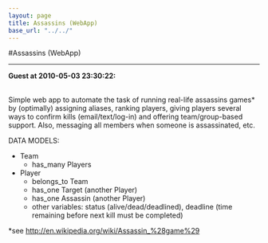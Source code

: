 ```yaml
---
layout: page
title: Assassins (WebApp)
base_url: "../../"
---
```


#Assassins (WebApp)

<hr>

<b>Guest at 2010-05-03 23:30:22:</b><br /><br />

Simple web app to automate the task of running real-life assassins games* by (optimally) assigning aliases, ranking players, giving players several ways to confirm kills (email/text/log-in) and offering team/group-based support. Also, messaging all members when someone is assassinated, etc.

DATA MODELS:

- Team
    - has_many Players
- Player
    - belongs_to Team
    - has_one Target (another Player)
    - has_one Assassin (another Player)
    - other variables: status (alive/dead/deadlined), deadline (time remaining before next kill must be completed)

*see http://en.wikipedia.org/wiki/Assassin_%28game%29
